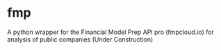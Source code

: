 # fmp
A python wrapper for the Financial Model Prep API pro (fmpcloud.io) for analysis of public companies (Under Construction)
